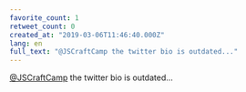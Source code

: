```yaml
---
favorite_count: 1
retweet_count: 0
created_at: "2019-03-06T11:46:40.000Z"
lang: en
full_text: "@JSCraftCamp the twitter bio is outdated..."
---
```


[@JSCraftCamp](https://twitter.com/JSCraftCamp) the twitter bio is outdated...
